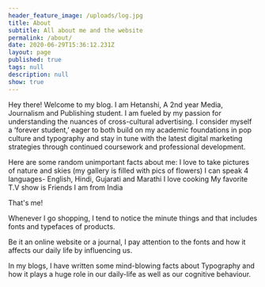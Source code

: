 ```yaml
---
header_feature_image: /uploads/log.jpg
title: About
subtitle: All about me and the website
permalink: /about/
date: 2020-06-29T15:36:12.231Z
layout: page
published: true
tags: null
description: null
show: true
---
```

Hey there! Welcome to my blog. I am Hetanshi, A 2nd year Media, Journalism and Publishing student. I am fueled by my passion for understanding the nuances of cross-cultural advertising. I consider myself a ‘forever student,’ eager to both build on my academic foundations in pop culture and typography and stay in tune with the latest digital marketing strategies through continued coursework and professional development.

Here are some random unimportant facts about me:
I love to take pictures of nature and skies (my gallery is filled with pics of flowers)
I can speak 4 languages- English, Hindi, Gujarati and Marathi
I love cooking 
My favorite T.V show is Friends
I am from India

That's me! 

Whenever I go shopping, I tend to notice the minute things and that includes fonts and typefaces of products. 

Be it an online website or a journal, I pay attention to the fonts and how it affects our daily life by influencing us.

In my blogs, I have written some mind-blowing facts about Typography and how it plays a huge role in our daily-life as well as our cognitive behaviour. 



 

